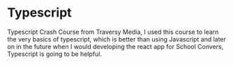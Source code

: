 # Typescript
Typescript Crash Course from Traversy Media, I used this course to learn the very basics of typescript, which is better than using Javascript and later on in the future when I would developing the react app for School Convers, Typescript is going to be helpful.